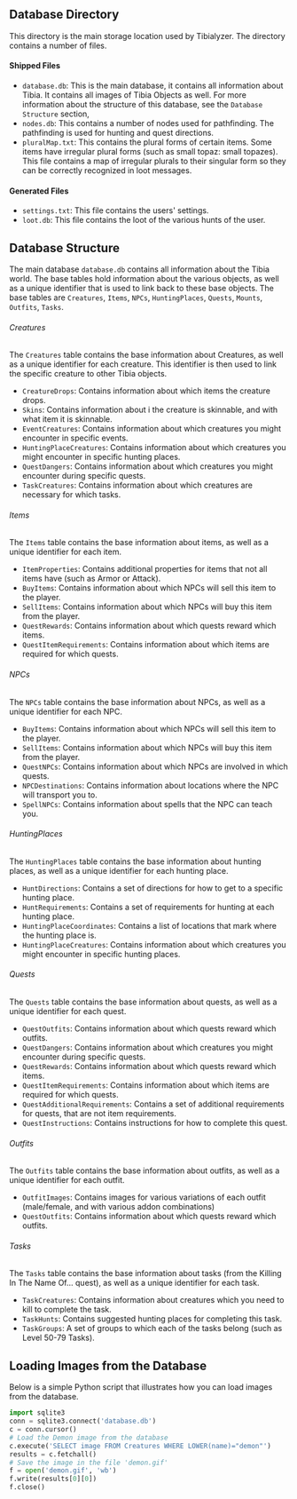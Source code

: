 ## Database Directory

This directory is the main storage location used by Tibialyzer. The directory contains a number of files.

#### Shipped Files
- `database.db`: This is the main database, it contains all information about Tibia. It contains all images of Tibia Objects as well. For more information about the structure of this database, see the `Database Structure` section,
- `nodes.db`: This contains a number of nodes used for pathfinding. The pathfinding is used for hunting and quest directions.
- `pluralMap.txt`: This contains the plural forms of certain items. Some items have irregular plural forms (such as small topaz: small topazes). This file contains a map of irregular plurals to their singular form so they can be correctly recognized in loot messages.

#### Generated Files
- `settings.txt`: This file contains the users' settings. 
- `loot.db`: This file contains the loot of the various hunts of the user.

## Database Structure
The main database `database.db` contains all information about the Tibia world. The base tables hold information about the various objects, as well as a unique identifier that is used to link back to these base objects. The base tables are `Creatures`, `Items`, `NPCs`, `HuntingPlaces`, `Quests`, `Mounts`, `Outfits`, `Tasks`.

###### Creatures
The `Creatures` table contains the base information about Creatures, as well as a unique identifier for each creature. This identifier is then used to link the specific creature to other Tibia objects.

- `CreatureDrops`: Contains information about which items the creature drops.
- `Skins`: Contains information about i the creature is skinnable, and with what item it is skinnable.
- `EventCreatures`: Contains information about which creatures you might encounter in specific events. 
- `HuntingPlaceCreatures`: Contains information about which creatures you might encounter in specific hunting places.
- `QuestDangers`: Contains information about which creatures you might encounter during specific quests.
- `TaskCreatures`: Contains information about which creatures are necessary for which tasks. 

###### Items
The `Items` table contains the base information about items, as well as a unique identifier for each item. 

- `ItemProperties`: Contains additional properties for items that not all items have (such as Armor or Attack).
- `BuyItems`: Contains information about which NPCs will sell this item to the player.
- `SellItems`: Contains information about which NPCs will buy this item from the player.
- `QuestRewards`: Contains information about which quests reward which items.
- `QuestItemRequirements`: Contains information about which items are required for which quests.

###### NPCs
The `NPCs` table contains the base information about NPCs, as well as a unique identifier for each NPC. 

- `BuyItems`: Contains information about which NPCs will sell this item to the player.
- `SellItems`: Contains information about which NPCs will buy this item from the player.
- `QuestNPCs`: Contains information about which NPCs are involved in which quests.
- `NPCDestinations`: Contains information about locations where the NPC will transport you to.
- `SpellNPCs`: Contains information about spells that the NPC can teach you.

###### HuntingPlaces
The `HuntingPlaces` table contains the base information about hunting places, as well as a unique identifier for each hunting place. 

- `HuntDirections`: Contains a set of directions for how to get to a specific hunting place.
- `HuntRequirements`: Contains a set of requirements for hunting at each hunting place. 
- `HuntingPlaceCoordinates`: Contains a list of locations that mark where the hunting place is.
- `HuntingPlaceCreatures`: Contains information about which creatures you might encounter in specific hunting places.

###### Quests
The `Quests` table contains the base information about quests, as well as a unique identifier for each quest.

- `QuestOutfits`: Contains information about which quests reward which outfits.
- `QuestDangers`: Contains information about which creatures you might encounter during specific quests.
- `QuestRewards`: Contains information about which quests reward which items.
- `QuestItemRequirements`: Contains information about which items are required for which quests.
- `QuestAdditionalRequirements`: Contains a set of additional requirements for quests, that are not item requirements.
- `QuestInstructions`: Contains instructions for how to complete this quest.

###### Outfits
The `Outfits` table contains the base information about outfits, as well as a unique identifier for each outfit.

- `OutfitImages`: Contains images for various variations of each outfit (male/female, and with various addon combinations)
- `QuestOutfits`: Contains information about which quests reward which outfits.

###### Tasks
The `Tasks` table contains the base information about tasks (from the Killing In The Name Of... quest), as well as a unique identifier for each task.

- `TaskCreatures`: Contains information about creatures which you need to kill to complete the task.
- `TaskHunts`: Contains suggested hunting places for completing this task.
- `TaskGroups`: A set of groups to which each of the tasks belong (such as Level 50-79 Tasks).

## Loading Images from the Database
Below is a simple Python script that illustrates how you can load images from the database.

```python
import sqlite3
conn = sqlite3.connect('database.db')
c = conn.cursor()
# Load the Demon image from the database
c.execute('SELECT image FROM Creatures WHERE LOWER(name)="demon"')
results = c.fetchall()
# Save the image in the file 'demon.gif'
f = open('demon.gif', 'wb')
f.write(results[0][0])
f.close()
```

